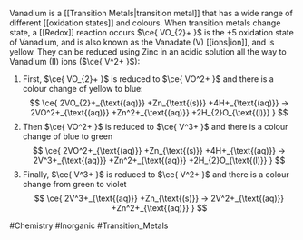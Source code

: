 Vanadium is a [[Transition Metals|transition metal]] that has a wide range of different [[oxidation states]] and colours. When transition metals change state, a [[Redox]] reaction occurs
$\ce{ VO_{2}+ }$ is the +5 oxidation state of Vanadium, and is also known as the Vanadate (V) [[ions|ion]], and is yellow. They can be reduced using Zinc in an acidic solution all the way to Vanadium (II) ions ($\ce{ V^2+ }$):
1. First, $\ce{ VO_{2}+ }$ is reduced to $\ce{ VO^2+ }$ and there is a colour change of yellow to blue:
$$
\ce{ 2VO_{2}+_{\text{(aq)}} +Zn_{\text{(s)}} +4H+_{\text{(aq)}} -> 2VO^2+_{\text{(aq)}} +Zn^2+_{\text{(aq)}} +2H_{2}O_{\text{(l)}} }
$$
2. Then $\ce{ VO^2+ }$ is reduced to $\ce{ V^3+ }$ and there is a colour change of blue to green
$$
\ce{ 2VO^2+_{\text{(aq)}} +Zn_{\text{(s)}} +4H+_{\text{(aq)}} -> 2V^3+_{\text{(aq)}} +Zn^2+_{\text{(aq)}} +2H_{2}O_{\text{(l)}} }
$$
3. Finally, $\ce{ V^3+ }$ is reduced to $\ce{ V^2+ }$ and there is a colour change from green to violet
$$
\ce{ 2V^3+_{\text{(aq)}} +Zn_{\text{(s)}} -> 2V^2+_{\text{(aq)}} +Zn^2+_{\text{(aq)}} }
$$

#Chemistry #Inorganic #Transition_Metals 